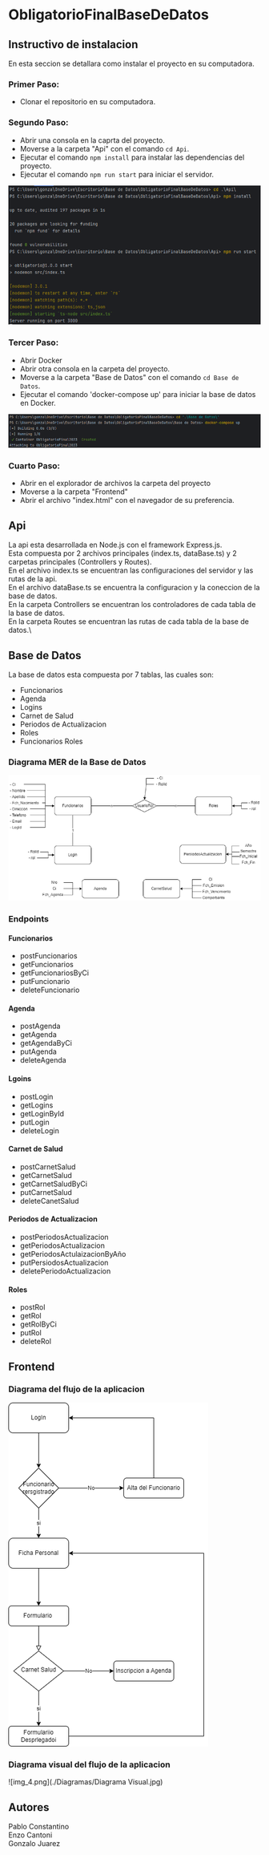 # ObligatorioFinalBaseDeDatos

## Instructivo de instalacion
En esta seccion se detallara como instalar el proyecto en su computadora.
### Primer Paso: 
- Clonar el repositorio en su computadora.

### Segundo Paso:
- Abrir una consola en la caprta del proyecto.
- Moverse a la carpeta "Api" con el comando `cd Api`.
- Ejecutar el comando `npm install` para instalar las dependencias del proyecto.
- Ejecutar el comando `npm run start` para iniciar el servidor.

![img.png](./Imagenes/img.png)

### Tercer Paso:
- Abrir Docker
- Abrir otra consola en la carpeta del proyecto.
- Moverse a la carpeta "Base de Datos" con el comando `cd Base de Datos`.
- Ejecutar el comando 'docker-compose up' para iniciar la base de datos en Docker.

![img_1.png](./Imagenes/img_1.png)

### Cuarto Paso:
- Abrir en el explorador de archivos la carpeta del proyecto
- Moverse a la carpeta "Frontend"
- Abrir el archivo "index.html" con el navegador de su preferencia. 

## Api
La api esta desarrollada en Node.js con el framework Express.js.\
Esta compuesta por 2 archivos principales (index.ts, dataBase.ts) y  2 carpetas principales (Controllers y Routes).\
En el archivo index.ts se encuentran las configuraciones del servidor y las rutas de la api.\
En el archivo dataBase.ts se encuentra la configuracion y la coneccion de la base de datos.\
En la carpeta Controllers se encuentran los controladores de cada tabla de la base de datos.\
En la carpeta Routes se encuentran las rutas de cada tabla de la base de datos.\


## Base de Datos
La base de datos esta compuesta por 7 tablas, las cuales son:
- Funcionarios
- Agenda
- Logins
- Carnet de Salud
- Periodos de Actualizacion
- Roles
- Funcionarios Roles

### Diagrama MER de la Base de Datos

![img_2.png](./Diagramas/MER.png)

### Endpoints

#### Funcionarios

- postFuncionarios
- getFuncionarios
- getFuncionariosByCi
- putFuncionario
- deleteFuncionario

#### Agenda

- postAgenda
- getAgenda
- getAgendaByCi
- putAgenda
- deleteAgenda

#### Lgoins

- postLogin
- getLogins
- getLoginById
- putLogin
- deleteLogin

#### Carnet de Salud

- postCarnetSalud
- getCarnetSalud
- getCarnetSaludByCi
- putCarnetSalud
- deleteCanetSalud

#### Periodos de Actualizacion

- postPeriodosActualizacion
- getPeriodosActualizacion
- getPeriodosActulaizacionByAño
- putPersiodosActualizacion
- deletePeriodoActualizacion

#### Roles

- postRol
- getRol
- getRolByCi
- putRol
- deleteRol

## Frontend

### Diagrama del flujo de la aplicacion

![img_3.png](./Diagramas/DiagramaFlujoBaseDeDatos.png)

### Diagrama visual del flujo de la aplicacion

![img_4.png](./Diagramas/Diagrama Visual.jpg)

## Autores
Pablo Constantino\
Enzo Cantoni\
Gonzalo Juarez